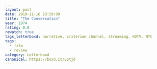 ```yaml
---
layout: post 
date: 2019-11-16 23:59:00
title: "The Conversation"
year: 1974
rating: 0.8
rewatch: true
tags_letterboxd: narrative, criterion channel, streaming, HDTV, NYC
tags:
  - film
  - review
category: Letterboxd
canonical: https://boxd.it/S5tjd
---
```

